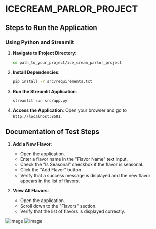 # ICECREAM_PARLOR_PROJECT


## Steps to Run the Application

### Using Python and Streamlit

1. **Navigate to Project Directory**:
    ```bash
    cd path_to_your_project/ice_cream_parlor_project
    ```

2. **Install Dependencies**:
    ```bash
    pip install -r src/requirements.txt
    ```

3. **Run the Streamlit Application**:
    ```bash
    streamlit run src/app.py
    ```

4. **Access the Application**:
    Open your browser and go to `http://localhost:8501`.



## Documentation of Test Steps

1. **Add a New Flavor**:
    - Open the application.
    - Enter a flavor name in the "Flavor Name" text input.
    - Check the "Is Seasonal" checkbox if the flavor is seasonal.
    - Click the "Add Flavor" button.
    - Verify that a success message is displayed and the new flavor appears in the list of flavors.

2. **View All Flavors**:
    - Open the application.
    - Scroll down to the "Flavors" section.
    - Verify that the list of flavors is displayed correctly.

![image](https://github.com/MamiadalaChandrashekar/ICECREAM_PARLOR_PROJECT/assets/130646818/aa0a3f17-0d9f-45d0-836d-99cef9896ac5)
![image](https://github.com/MamiadalaChandrashekar/ICECREAM_PARLOR_PROJECT/assets/130646818/8813549c-aaed-498e-8c54-34de1319b84e)

